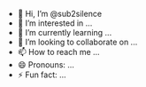 - 👋 Hi, I’m @sub2silence
- 👀 I’m interested in ...
- 🌱 I’m currently learning ...
- 💞️ I’m looking to collaborate on ...
- 📫 How to reach me ...
- 😄 Pronouns: ...
- ⚡ Fun fact: ...

<!---
sub2silence/sub2silence is a ✨ special ✨ repository because its `README.md` (this file) appears on your GitHub profile.
You can click the Preview link to take a look at your changes.
--->
